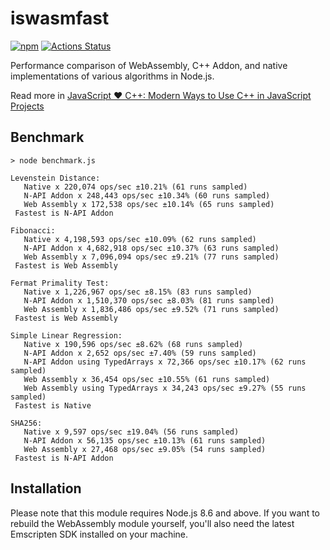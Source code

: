 # iswasmfast

[![npm](https://img.shields.io/npm/v/iswasmfast.svg?style=flat-square)](https://www.npmjs.com/package/iswasmfast)
[![Actions Status](https://github.com/zandaqo/iswasmfast/workflows/Build/badge.svg)](https://github.com/zandaqo/iswasmfast/actions)

Performance comparison of WebAssembly, C++ Addon, and native implementations of various algorithms in Node.js.

Read more in [JavaScript ♥ C++: Modern Ways to Use C++ in JavaScript Projects](https://medium.com/@zandaqo/javascript-c-modern-ways-to-use-c-in-javascript-projects-a19003c5a9ff) 

## Benchmark
```
> node benchmark.js

Levenstein Distance:
   Native x 220,074 ops/sec ±10.21% (61 runs sampled)
   N-API Addon x 248,443 ops/sec ±10.34% (60 runs sampled)
   Web Assembly x 172,538 ops/sec ±10.14% (65 runs sampled)
 Fastest is N-API Addon

Fibonacci:
   Native x 4,198,593 ops/sec ±10.09% (62 runs sampled)
   N-API Addon x 4,682,918 ops/sec ±10.37% (63 runs sampled)
   Web Assembly x 7,096,094 ops/sec ±9.21% (77 runs sampled)
 Fastest is Web Assembly

Fermat Primality Test:
   Native x 1,226,967 ops/sec ±8.15% (83 runs sampled)
   N-API Addon x 1,510,370 ops/sec ±8.03% (81 runs sampled)
   Web Assembly x 1,836,486 ops/sec ±9.52% (71 runs sampled)
 Fastest is Web Assembly

Simple Linear Regression:
   Native x 190,596 ops/sec ±8.62% (68 runs sampled)
   N-API Addon x 2,652 ops/sec ±7.40% (59 runs sampled)
   N-API Addon using TypedArrays x 72,366 ops/sec ±10.17% (62 runs sampled)
   Web Assembly x 36,454 ops/sec ±10.55% (61 runs sampled)
   Web Assembly using TypedArrays x 34,243 ops/sec ±9.27% (55 runs sampled)
 Fastest is Native

SHA256:
   Native x 9,597 ops/sec ±19.04% (56 runs sampled)
   N-API Addon x 56,135 ops/sec ±10.13% (61 runs sampled)
   Web Assembly x 27,468 ops/sec ±9.05% (54 runs sampled)
 Fastest is N-API Addon
```

## Installation
Please note that this module requires Node.js 8.6 and above. If you want to rebuild the WebAssembly module
yourself, you'll also need the latest Emscripten SDK installed on your machine.
